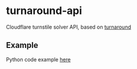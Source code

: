 # turnaround-api  
Cloudflare turnstile solver API, based on [turnaround](https://github.com/Body-Alhoha/turnaround)  

## Example  
Python code example [here](https://github.com/Euro-pol/turnaround-api/blob/main/example.py)
 
